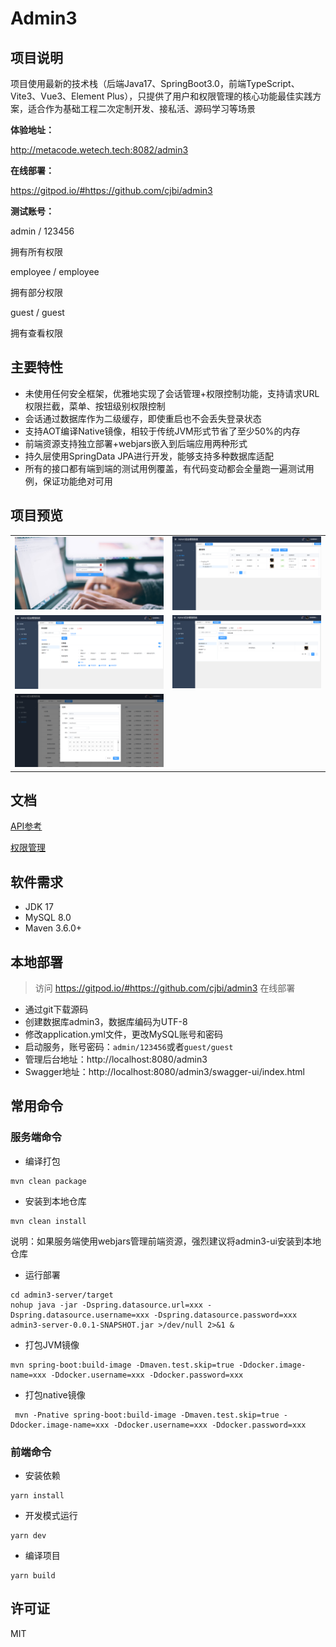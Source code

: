 # Admin3

## 项目说明

项目使用最新的技术栈（后端Java17、SpringBoot3.0，前端TypeScript、Vite3、Vue3、Element Plus），只提供了用户和权限管理的核心功能最佳实践方案，适合作为基础工程二次定制开发、接私活、源码学习等场景

**体验地址：**  

http://metacode.wetech.tech:8082/admin3

**在线部署：**

https://gitpod.io/#https://github.com/cjbi/admin3

**测试账号：**

admin / 123456

拥有所有权限

employee / employee

拥有部分权限

guest  / guest

拥有查看权限

## 主要特性

* 未使用任何安全框架，优雅地实现了会话管理+权限控制功能，支持请求URL权限拦截，菜单、按钮级别权限控制
* 会话通过数据库作为二级缓存，即使重启也不会丢失登录状态
* 支持AOT编译Native镜像，相较于传统JVM形式节省了至少50%的内存
* 前端资源支持独立部署+webjars嵌入到后端应用两种形式
* 持久层使用SpringData JPA进行开发，能够支持多种数据库适配
* 所有的接口都有端到端的测试用例覆盖，有代码变动都会全量跑一遍测试用例，保证功能绝对可用

## 项目预览

<table>
    <tr>
        <td><img src="doc/image/login.jpg"/></td>
        <td><img src="doc/image/user.png"/></td>
    </tr>
    <tr>
        <td><img src="doc/image/role_auth.png"/></td>
        <td><img src="doc/image/role_member.png"/></td>
    </tr>
    <tr>
       <td><img src="doc/image/permission.png"/></td>
    </tr>
</table>

## 文档

[API参考](doc/api-reference.md)

[权限管理](doc/authority-management.md)

## 软件需求
- JDK 17
- MySQL 8.0
- Maven 3.6.0+

## 本地部署

> 访问 https://gitpod.io/#https://github.com/cjbi/admin3 在线部署

- 通过git下载源码
- 创建数据库admin3，数据库编码为UTF-8
- 修改application.yml文件，更改MySQL账号和密码
- 启动服务，账号密码：`admin/123456`或者`guest/guest`
- 管理后台地址：http://localhost:8080/admin3
- Swagger地址：http://localhost:8080/admin3/swagger-ui/index.html

## 常用命令

### 服务端命令

- 编译打包
```
mvn clean package
```

- 安装到本地仓库
```
mvn clean install
```
说明：如果服务端使用webjars管理前端资源，强烈建议将admin3-ui安装到本地仓库

- 运行部署
```shell
cd admin3-server/target
nohup java -jar -Dspring.datasource.url=xxx -Dspring.datasource.username=xxx -Dspring.datasource.password=xxx admin3-server-0.0.1-SNAPSHOT.jar >/dev/null 2>&1 &
```

- 打包JVM镜像
```shell
mvn spring-boot:build-image -Dmaven.test.skip=true -Ddocker.image-name=xxx -Ddocker.username=xxx -Ddocker.password=xxx
```

- 打包native镜像
```shell
 mvn -Pnative spring-boot:build-image -Dmaven.test.skip=true -Ddocker.image-name=xxx -Ddocker.username=xxx -Ddocker.password=xxx
```

### 前端命令

- 安装依赖
```
yarn install
```

- 开发模式运行
```
yarn dev
```

- 编译项目
```
yarn build
```

## 许可证

MIT
